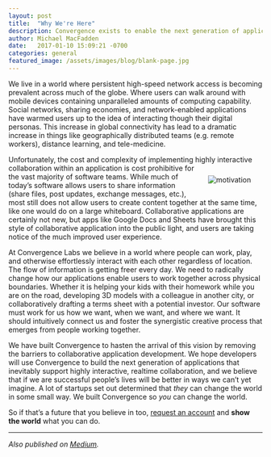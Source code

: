 ```yaml
---
layout: post
title:  "Why We're Here"
description: Convergence exists to enable the next generation of applications that inevitably support highly interactive, realtime collaboration.
author: Michael MacFadden
date:   2017-01-10 15:09:21 -0700
categories: general
featured_image: /assets/images/blog/blank-page.jpg
---
```


We live in a world where persistent high-speed network access is becoming prevalent across much of the globe. Where users can walk around with mobile devices containing unparalleled amounts of computing capability. Social networks, sharing economies, and network-enabled applications have warmed users up to the idea of interacting though their digital personas. This increase in global connectivity has lead to a dramatic increase in things like geographically distributed teams (e.g. remote workers), distance learning, and tele-medicine.

Unfortunately, the cost and complexity of implementing highly interactive collaboration <img src="https://convergencelabs.com/wp-content/uploads/2017/01/motivation.svg" alt="motivation" style="float: right; margin: 23px;"> within an application is cost prohibitive for the vast majority of software teams. While much of today’s software allows users to share information (share files, post updates, exchange messages, etc.), most still does not allow users to create content together at the same time, like one would do on a large whiteboard. Collaborative applications are certainly not new, but apps like Google Docs and Sheets have brought this style of collaborative application into the public light, and users are taking notice of the much improved user experience.

At Convergence Labs we believe in a world where people can work, play, and otherwise effortlessly interact with each other regardless of location. The flow of information is getting freer every day. We need to radically change how our applications enable users to work together across physical boundaries. Whether it is helping your kids with their homework while you are on the road, developing 3D models with a colleague in another city, or collaboratively drafting a terms sheet with a potential investor. Our software must work for us how we want, when we want, and where we want. It should intuitively connect us and foster the synergistic creative process that emerges from people working together.

We have built Convergence to hasten the arrival of this vision by removing the barriers to collaborative application development. We hope developers will use Convergence to build the next generation of applications that inevitably support highly interactive, realtime collaboration, and we believe that if we are successful people’s lives will be better in ways we can’t yet imagine. A lot of startups set out determined that _they_ can change the world in some small way. We built Convergence so _you_ can change the world.

So if that’s a future that you believe in too, [request an account](http://admin.convergence.io/request-invite) and **show the world** what you can do.

* * *

_Also published on [Medium](https://medium.com/convergence-labs/why-were-here-d81abe118354)._
